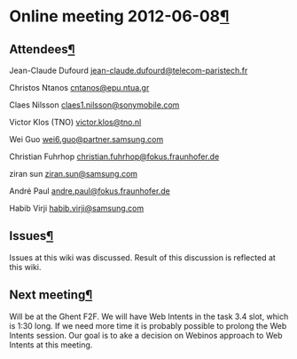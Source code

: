Online meeting 2012-06-08[¶](#Online-meeting-2012-06-08)
========================================================

Attendees[¶](#Attendees)
------------------------

Jean-Claude Dufourd <jean-claude.dufourd@telecom-paristech.fr>

Christos Ntanos <cntanos@epu.ntua.gr>

Claes Nilsson <claes1.nilsson@sonymobile.com>

Victor Klos (TNO) <victor.klos@tno.nl>

Wei Guo <wei6.guo@partner.samsung.com>

Christian Fuhrhop <christian.fuhrhop@fokus.fraunhofer.de>

ziran sun <ziran.sun@samsung.com>

André Paul <andre.paul@fokus.fraunhofer.de>

Habib Virji <habib.virji@samsung.com>

Issues[¶](#Issues)
------------------

Issues at this wiki was discussed. Result of this discussion is
reflected at this wiki.

Next meeting[¶](#Next-meeting)
------------------------------

Will be at the Ghent F2F. We will have Web Intents in the task 3.4 slot,
which is 1:30 long. If we need more time it is probably possible to
prolong the Web Intents session. Our goal is to ake a decision on
Webinos approach to Web Intents at this meeting.

